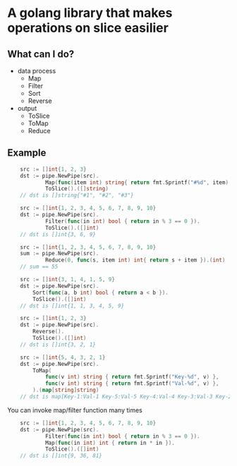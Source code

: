 # A golang library that makes operations on slice easilier

## What can I do?
* data process
  * Map
  * Filter
  * Sort
  * Reverse
* output
  * ToSlice
  * ToMap
  * Reduce

## Example
```go
	src := []int{1, 2, 3}
	dst := pipe.NewPipe(src).
			Map(func(item int) string{ return fmt.Sprintf("#%d", item) }).
			ToSlice().([]string)
	// dst is []string{"#1", "#2", "#3"}
```
```go
	src := []int{1, 2, 3, 4, 5, 6, 7, 8, 9, 10}
	dst := pipe.NewPipe(src).
			Filter(func(in int) bool { return in % 3 == 0 }).
			ToSlice().([]int)
	// dst is []int{3, 6, 9}
```
```go
	src := []int{1, 2, 3, 4, 5, 6, 7, 8, 9, 10}
	sum := pipe.NewPipe(src).
			Reduce(0, func(s, item int) int{ return s + item }).(int)
	// sum == 55
```
```go
	src := []int{3, 1, 4, 1, 5, 9}
	dst := pipe.NewPipe(src).
		Sort(func(a, b int) bool { return a < b }).
		ToSlice().([]int)
	// dst is []int{1, 1, 3, 4, 5, 9}
```
```go
	src := []int{1, 2, 3}
	dst := pipe.NewPipe(src).
		Reverse().
		ToSlice().([]int)
	// dst is []int{3, 2, 1}
```
```go
	src := []int{5, 4, 3, 2, 1}
	dst := pipe.NewPipe(src).
		ToMap(
			func(v int) string { return fmt.Sprintf("Key-%d", v) },
			func(v int) string { return fmt.Sprintf("Val-%d", v) },
		).(map[string]string)
	// dst is map[Key-1:Val-1 Key-5:Val-5 Key-4:Val-4 Key-3:Val-3 Key-2:Val-2]
```
You can invoke map/filter function many times
```go
	src := []int{1, 2, 3, 4, 5, 6, 7, 8, 9, 10}
	dst := pipe.NewPipe(src).
			Filter(func(in int) bool { return in % 3 == 0 }).
			Map(func(in int) int { return in * in }).
			ToSlice().([]int)
	// dst is []int{9, 36, 81}
```
